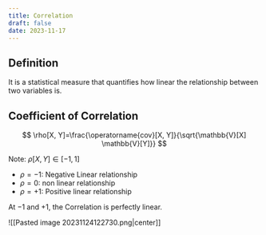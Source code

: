 ```yaml
---
title: Correlation
draft: false
date: 2023-11-17
---
```


## Definition
It is a statistical measure that quantifies how linear the relationship between two variables is. 

## Coefficient of Correlation

$$
\rho[X, Y]=\frac{\operatorname{cov}[X, Y]}{\sqrt{\mathbb{V}[X] \mathbb{V}[Y]}}
$$

Note: $\rho[X, Y] \in[-1,1]$
- $\rho = -1$: Negative Linear relationship
- $\rho = 0$: non linear relationship 
- $\rho =+1$: Positive linear relationship

At $-1$ and $+1$, the Correlation is perfectly linear.

![[Pasted image 20231124122730.png|center]]